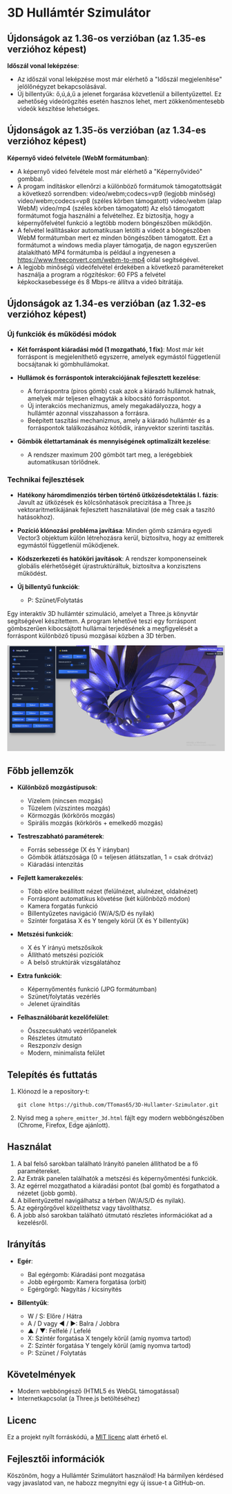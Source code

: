 # 3D Hullámtér Szimulátor

## Újdonságok az 1.36-os verzióban (az 1.35-es verzióhoz képest)

**Időszál vonal leképzése**:

- Az időszál vonal leképzése most már elérhető a "Időszál megjelenítése" jelölőnégyzet bekapcsolásával.
- Új billentyűk: ő,ú,á,ű a jelenet forgarása közvetlenül a billentyűzettel. Ez aehetőség videórögzítés esetén hasznos lehet, mert zökkenőmentesebb videók készítése lehetséges.

## Újdonságok az 1.35-ös verzióban (az 1.34-es verzióhoz képest)

**Képernyő videó felvétele (WebM formátumban)**:

- A képernyő videó felvétele most már elérhető a "Képernyővideó" gombbal.
- A progam indításkor ellenőrzi a különböző formátumok támogatottságát a következő sorrendben:
video/webm;codecs=vp9 (legjobb minőség)
video/webm;codecs=vp8 (széles körben támogatott)
video/webm (alap WebM)
video/mp4 (széles körben támogatott)
Az első támogatott formátumot fogja használni a felvételhez.
Ez biztosítja, hogy a képernyőfelvétel funkció a legtöbb modern böngészőben működjön.
- A felvétel leállításakor automatikusan letölti a videót a böngészőben WebM formátumban  mert ez minden böngészőben támogatott. Ezt a formátumot a windows media player támogatja, de nagon egyszerűen átalakítható MP4 formátumba is például a ingyenesen a https://www.freeconvert.com/webm-to-mp4 oldal segítségével.
- A legjobb minőségű videófelvétel érdekében a következő paramétereket használja a program a rögzítéskor: 
 60 FPS a felvétel képkockasebessége és 8 Mbps-re állítva a videó bitrátája.
 

## Újdonságok az 1.34-es verzióban (az 1.32-es verzióhoz képest)

### Új funkciók és működési módok

- **Két forráspont kiáradási mód (1 mozgatható, 1 fix)**: Most már két forráspont is megjeleníthető egyszerre, amelyek egymástól függetlenül bocsájtanak ki gömbhullámokat.

- **Hullámok és forráspontok interakciójának fejlesztett kezelése**:
  - A forráspontra (piros gömb) csak azok a kiáradó hullámok hatnak, amelyek már teljesen elhagyták a kibocsátó forráspontot.
  - Új interakciós mechanizmus, amely megakadályozza, hogy a hullámtér azonnal visszahasson a forrásra.
  - Beépített taszítási mechanizmus, amely a kiáradó hullámtér és a forráspontok találkozásához kötődik, irányvektor szerinti taszítás.

- **Gömbök élettartamának és mennyiségének optimalizált kezelése**:
  - A rendszer maximum 200 gömböt tart meg, a lerégebbiek automatikusan törlődnek.

### Technikai fejlesztések

- **Hatékony háromdimenziós térben történő ütközésdetektálás I. fázis**: Javult az ütközések és kölcsönhatások precizitása a Three.js vektoraritmetikájának fejlesztett használatával (de még csak a taszító hatásokhoz).

- **Pozíció klónozási probléma javítása**: Minden gömb számára egyedi Vector3 objektum külön létrehozásra kerül, biztosítva, hogy az emitterek egymástól függetlenül működjenek.

- **Kódszerkezeti és hatóköri javítások**: A rendszer komponenseinek globális elérhetőségét újrastruktúráltuk, biztosítva a konzisztens működést.

- **Új billentyű funkciók**:
  - P: Szünet/Folytatás


Egy interaktív 3D hullámtér szimuláció, amelyet a Three.js könyvtár segítségével készítettem. A program lehetővé teszi egy forráspont gömbszerűen kibocsájtott hullámai terjedésének a megfigyelését a forráspont különböző típusú mozgásai közben a 3D térben.

![Running image](kepek/Kepernyo_02.jpg)


## Főbb jellemzők

- **Különböző mozgástípusok**:
  - Vízelem (nincsen mozgás)
  - Tűzelem (vízszintes mozgás)
  - Körmozgás (körkörös mozgás)
  - Spirális mozgás (körkörös + emelkedő mozgás)

- **Testreszabható paraméterek**:
  - Forrás sebessége (X és Y irányban)
  - Gömbök átlátszósága (0 = teljesen átlátszatlan, 1 = csak drótváz)
  - Kiáradási intenzitás

- **Fejlett kamerakezelés**:
  - Több előre beállított nézet (felülnézet, alulnézet, oldalnézet)
  - Forráspont automatikus követése (két különböző módon)
  - Kamera forgatás funkció
  - Billentyűzetes navigáció (W/A/S/D és nyilak)
  - Színtér forgatása X és Y tengely körül (X és Y billentyűk)

- **Metszési funkciók**:
  - X és Y irányú metszősíkok
  - Állítható metszési pozíciók
  - A belső struktúrák vizsgálatához

- **Extra funkciók**:
  - Képernyőmentés funkció (JPG formátumban)
  - Szünet/folytatás vezérlés
  - Jelenet újraindítás

- **Felhasználóbarát kezelőfelület**:
  - Összecsukható vezérlőpanelek
  - Részletes útmutató
  - Reszponzív design
  - Modern, minimalista felület

## Telepítés és futtatás

1. Klónozd le a repository-t:
   ```
   git clone https://github.com/TTomas65/3D-Hullamter-Szimulator.git
   ```

2. Nyisd meg a `sphere_emitter_3d.html` fájlt egy modern webböngészőben (Chrome, Firefox, Edge ajánlott).

## Használat

1. A bal felső sarokban található Irányító panelen állíthatod be a fő paramétereket.
2. Az Extrák panelen találhatók a metszési és képernyőmentési funkciók.
3. Az egérrel mozgathatod a kiáradási pontot (bal gomb) és forgathatod a nézetet (jobb gomb).
4. A billentyűzettel navigálhatsz a térben (W/A/S/D és nyilak).
5. Az egérgörgővel közelíthetsz vagy távolíthatsz.
6. A jobb alsó sarokban található útmutató részletes információkat ad a kezelésről.

## Irányítás

- **Egér**:
  - Bal egérgomb: Kiáradási pont mozgatása
  - Jobb egérgomb: Kamera forgatása (orbit)
  - Egérgörgő: Nagyítás / kicsinyítés

- **Billentyűk**:
  - W / S: Előre / Hátra
  - A / D vagy ◀ / ▶: Balra / Jobbra
  - ▲ / ▼: Felfelé / Lefelé
  - X: Színtér forgatása X tengely körül (amíg nyomva tartod)
  - Z: Színtér forgatása Y tengely körül (amíg nyomva tartod)
  - P: Szünet / Folytatás

## Követelmények

- Modern webböngésző (HTML5 és WebGL támogatással)
- Internetkapcsolat (a Three.js betöltéséhez)

## Licenc

Ez a projekt nyílt forráskódú, a [MIT licenc](LICENSE) alatt érhető el.

## Fejlesztői információk

Köszönöm, hogy a Hullámtér Szimulátort használod! Ha bármilyen kérdésed vagy javaslatod van, ne habozz megnyitni egy új issue-t a GitHub-on.
